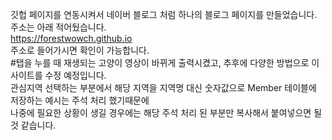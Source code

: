 
깃헙 페이지를 연동시켜서 네이버 블로그 처럼 하나의 블로그 페이지를 만들었습니다.
주소는 아래 적어뒀습니다.<br>
https://forestwowch.github.io<br>
주소로 들어가시면 확인이 가능합니다.<br>
#탭을 누를 때 재생되는 고양이 영상이 바뀌게 출력시켰고, 추후에 다양한 방법으로 이 사이트를 수정 예정입니다.<br>
관심지역 선택하는 부분에서 해당 지역을 지역명 대신 숫자값으로 Member 테이블에 저장하는 예시는 주석 처리 했기때문에<br>
나중에 필요한 상황이 생길 경우에는 해당 주석 처리 된 부분만 복사해서 붙여넣으면 될 것 같습니다.
